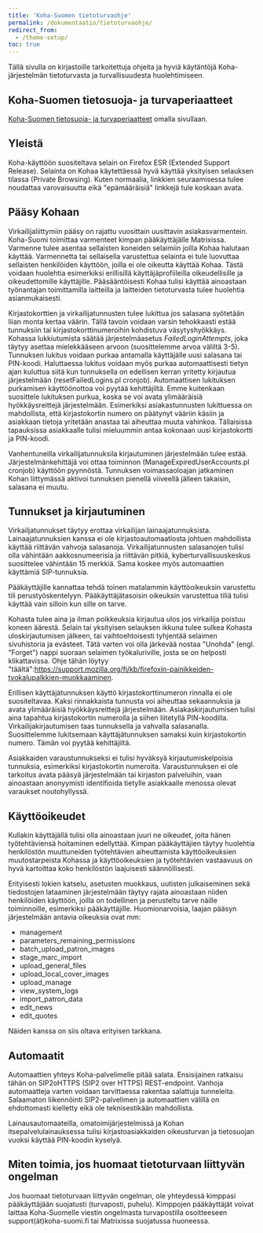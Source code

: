 ```yaml
---
title: 'Koha-Suomen tietoturvaohje'
permalink: /dokumentaatio/tietoturvaohje/
redirect_from:
  - /theme-setup/
toc: true
---
```


Tällä sivulla on kirjastoille tarkoitettuja ohjeita ja hyviä käytäntöjä Koha-järjestelmän tietoturvasta ja turvallisuudesta huolehtimiseen.

## Koha-Suomen tietosuoja- ja turvaperiaatteet

[Koha-Suomen tietosuoja- ja turvaperiaatteet](/dokumentaatio/tietosuojaperiaatteet/) omalla sivullaan.

## Yleistä

Koha-käyttöön suositeltava selain on Firefox ESR (Extended Support Release). Selainta on Kohaa käytettäessä hyvä käyttää yksityisen selauksen tilassa (Private Browsing). Kuten normaalia, linkkien seuraamisessa tulee noudattaa varovaisuutta eikä "epämääräisiä" linkkejä tule koskaan avata.

## Pääsy Kohaan

Virkailijaliittymiin pääsy on rajattu vuosittain uusittavin asiakasvarmentein. Koha-Suomi toimittaa varmenteet kimpan pääkäyttäjälle Matrixissa. Varmenne tulee asentaa sellaisten koneiden selaimiin joilla Kohaa halutaan käyttää. Varmennetta tai sellaisella varustettua selainta ei tule luovuttaa sellaisten henkilöiden käyttöön, joilla ei ole oikeutta käyttää Kohaa. Tästä voidaan huolehtia esimerkiksi erillisillä käyttäjäprofiileilla oikeudellisille ja oikeudettomille käyttäjille. Pääsääntöisesti Kohaa tulisi käyttää ainoastaan työnantajan toimittamilla laitteilla ja laitteiden tietoturvasta tulee huolehtia asianmukaisesti.

Kirjastokorttien ja virkailijatunnusten tulee lukittua jos salasana syötetään liian monta kertaa väärin. Tällä tavoin voidaan varsin tehokkaasti estää tunnuksiin tai kirjastokorttinumeroihin kohdistuva väsytyshyökkäys. Kohassa lukkiutumista säätää järjestelmäasetus _FailedLoginAttempts_, joka täytyy asettaa mielekkääseen arvoon (suosittelemme arvoa väliltä 3-5). Tunnuksen lukitus voidaan purkaa antamalla käyttäjälle uusi salasana tai PIN-koodi. Haluttaessa lukitus voidaan myös purkaa automaattisesti tietyn ajan kuluttua siitä kun tunnuksella on edellisen kerran yritetty kirjautua järjestelmään (resetFailedLogins.pl cronjob). Automaattisen lukituksen purkamisen käyttöönottoa voi pyytää kehittäjiltä. Emme kuitenkaan suosittele lukituksen purkua, koska se voi avata ylimääräisiä hyökkäysreittejä järjestelmään. Esimerkiksi asiakastunnusten lukittuessa on mahdollista, että kirjastokortin numero on päätynyt vääriin käsiin ja asiakkaan tietoja yritetään anastaa tai aiheuttaa muuta vahinkoa. Tällaisissa tapauksissa asiakkaalle tulisi mieluummin antaa kokonaan uusi kirjastokortti ja PIN-koodi.

Vanhentuneilla virkailijatunnuksila kirjautuminen järjestelmään tulee estää. Järjestelmänkehittäjä voi ottaa toiminnon (ManageExpiredUserAccounts.pl cronjob) käyttöön pyynnöstä. Tunnuksen voimassaoloajan jatkaminen Kohan liittymässä aktivoi tunnuksen pienellä viiveellä jälleen takaisin, salasana ei muutu.

## Tunnukset ja kirjautuminen

Virkailjatunnukset täytyy erottaa virkailijan lainaajatunnuksista. Lainaajatunnuksien kanssa ei ole kirjastoautomaatiosta johtuen mahdollista käyttää riittävän vahvoja salasanoja. Virkailijatunnusten salasanojen tulisi olla vähintään aakkosnumeerisia ja riittävän pitkiä, kyberturvallisuuskeskus suosittelee vähintään 15 merkkiä. Sama koskee myös automaattien käyttämiä SIP-tunnuksia.

Pääkäyttäjille kannattaa tehdä toinen matalammin käyttöoikeuksin varustettu tili perustyöskentelyyn. Pääkäyttäjätasoisin oikeuksin varustettua tiliä tulisi käyttää vain silloin kun sille on tarve.

Kohasta tulee aina ja ilman poikkeuksia kirjautua ulos jos virkailija poistuu koneen äärestä. Selain tai yksityisen selauksen ikkuna tulee sulkea Kohasta uloskirjautumisen jälkeen, tai vaihtoehtoisesti tyhjentää selaimen sivuhistoria ja evästeet. Tätä varten voi olla järkevää nostaa "Unohda" (engl. "Forget") nappi suoraan selaimen työkaluriville, josta se on helposti klikattavissa. Ohje tähän löytyy "täältä":https://support.mozilla.org/fi/kb/firefoxin-painikkeiden-tyokalupalkkien-muokkaaminen.

Erillisen käyttäjätunnuksen käyttö kirjastokorttinumeron rinnalla ei ole suositeltavaa. Kaksi rinnakkaista tunnusta voi aiheuttaa sekaannuksia ja avata ylimääräisiä hyökkäysreittejä järjestelmään. Asiakaskirjautumisen tulisi aina tapahtua kirjastokortin numerolla ja siihen liitetyllä PIN-koodilla. Virkailijakirjautumisen taas tunnuksella ja vahvalla salasanalla. Suosittelemme lukitsemaan käyttäjätunnuksen samaksi kuin kirjastokortin numero. Tämän voi pyytää kehittäjiltä.

Asiakkaiden varaustunnukseksi ei tulisi hyväksyä kirjautumiskelpoisia tunnuksia, esimerkiksi kirjastokortin numeroita. Varaustunnuksen ei ole tarkoitus avata pääsyä järjestelmään tai kirjaston palveluihin, vaan ainoastaan anonyymisti identifioida tietylle asiakkaalle menossa olevat varaukset noutohyllyssä.

## Käyttöoikeudet

Kullakin käyttäjällä tulisi olla ainoastaan juuri ne oikeudet, joita hänen työtehtäviensä hoitaminen edellyttää. Kimpan pääkäyttäjien täytyy huolehtia henkilöstön muuttuneiden työtehtävien aiheuttamista käyttöoikeuksien muutostarpeista Kohassa ja käyttöoikeuksien ja työtehtävien vastaavuus on hyvä kartoittaa koko henkilöstön laajuisesti säännöllisesti.

Erityisesti lokien katselu, asetusten muokkaus, uutisten julkaiseminen sekä tiedostojen lataaminen järjestelmään täytyy rajata ainoastaan niiden henkilöiden käyttöön, joilla on todellinen ja perusteltu tarve näille toiminnoille, esimerkiksi pääkäyttäjille. Huomionarvoisia, laajan pääsyn järjestelmään antavia oikeuksia ovat mm:

* management
* parameters_remaining_permissions
* batch_upload_patron_images
* stage_marc_import
* upload_general_files
* upload_local_cover_images
* upload_manage
* view_system_logs
* import_patron_data
* edit_news
* edit_quotes

Näiden kanssa on siis oltava erityisen tarkkana.

## Automaatit

Automaattien yhteys Koha-palvelimelle pitää salata. Ensisijainen ratkaisu tähän on SIP2oHTTPS (SIP2 over HTTPS) REST-endpoint. Vanhoja automaatteja varten voidaan tarvittaessa rakentaa salattuja tunneleita. Salaamaton liikennöinti SIP2-palvelimen ja automaattien välillä on ehdottomasti kielletty eikä ole teknisestikään mahdollista.

Lainausautomaateilla, omatoimijärjestelmissä ja Kohan itsepalvelulainauksessa tulisi kirjastoasiakkaiden oikeusturvan ja tietosuojan vuoksi käyttää PIN-koodin kyselyä.

## Miten toimia, jos huomaat tietoturvaan liittyvän ongelman

Jos huomaat tietoturvaan liittyvän ongelman, ole yhteydessä kimppasi pääkäyttäjään suojatusti (turvaposti, puhelu). Kimppojen pääkäyttäjät voivat laittaa Koha-Suomelle viestin ongelmasta turvapostilla osoitteeseen support(ät)koha-suomi.fi tai Matrixissa suojatussa huoneessa.
